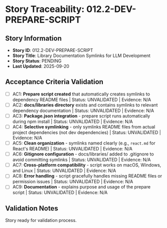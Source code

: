 # Story Traceability: 012.2-DEV-PREPARE-SCRIPT

## Story Information
- **Story ID**: 012.2-DEV-PREPARE-SCRIPT
- **Story Title**: Library Documentation Symlinks for LLM Development
- **Story Status**: PENDING
- **Last Updated**: 2025-09-20

## Acceptance Criteria Validation

- [ ] AC1: **Prepare script created** that automatically creates symlinks to dependency README files | Status: UNVALIDATED | Evidence: N/A
- [ ] AC2: **docs/libraries directory** exists and contains symlinks to relevant dependency documentation | Status: UNVALIDATED | Evidence: N/A
- [ ] AC3: **Package.json integration** - prepare script runs automatically during npm install | Status: UNVALIDATED | Evidence: N/A
- [ ] AC4: **Selective symlinking** - only symlinks README files from actual project dependencies (not dev dependencies) | Status: UNVALIDATED | Evidence: N/A
- [ ] AC5: **Clean organization** - symlinks named clearly (e.g., `react.md` for React's README) | Status: UNVALIDATED | Evidence: N/A
- [ ] AC6: **Gitignore configuration** - docs/libraries/ added to .gitignore to avoid committing symlinks | Status: UNVALIDATED | Evidence: N/A
- [ ] AC7: **Cross-platform compatibility** - script works on macOS, Windows, and Linux | Status: UNVALIDATED | Evidence: N/A
- [ ] AC8: **Error handling** - script gracefully handles missing README files or permission issues | Status: UNVALIDATED | Evidence: N/A
- [ ] AC9: **Documentation** - explains purpose and usage of the prepare script | Status: UNVALIDATED | Evidence: N/A

## Validation Notes
Story ready for validation process.
